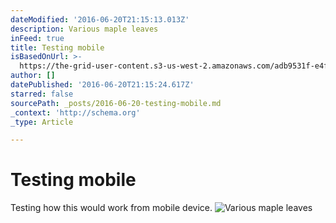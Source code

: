 ```yaml
---
dateModified: '2016-06-20T21:15:13.013Z'
description: Various maple leaves
inFeed: true
title: Testing mobile
isBasedOnUrl: >-
  https://the-grid-user-content.s3-us-west-2.amazonaws.com/adb9531f-e4f1-48c4-a81c-de00d5a28a05.jpg
author: []
datePublished: '2016-06-20T21:15:24.617Z'
starred: false
sourcePath: _posts/2016-06-20-testing-mobile.md
_context: 'http://schema.org'
_type: Article

---
```

# Testing mobile

Testing how this would work from mobile device.
![Various maple leaves](https://the-grid-user-content.s3-us-west-2.amazonaws.com/adb9531f-e4f1-48c4-a81c-de00d5a28a05.jpg)